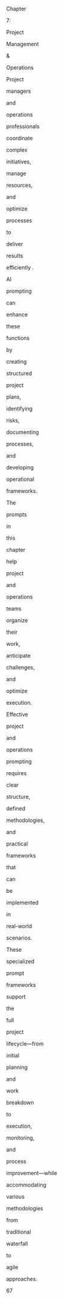 Chapter
 
7:
 
Project
 
Management
 
&
 
Operations
 
 
 
Project
 
managers
 
and
 
operations
 
professionals
 
coordinate
 
complex
 
initiatives,
 
manage
 
resources,
 
and
 
optimize
 
processes
 
to
 
deliver
 
results
 
efficiently .
 
AI
 
prompting
 
can
 
enhance
 
these
 
functions
 
by
 
creating
 
structured
 
project
 
plans,
 
identifying
 
risks,
 
documenting
 
processes,
 
and
 
developing
 
operational
 
frameworks.
 
The
 
prompts
 
in
 
this
 
chapter
 
help
 
project
 
and
 
operations
 
teams
 
organize
 
their
 
work,
 
anticipate
 
challenges,
 
and
 
optimize
 
execution.
 
Effective
 
project
 
and
 
operations
 
prompting
 
requires
 
clear
 
structure,
 
defined
 
methodologies,
 
and
 
practical
 
frameworks
 
that
 
can
 
be
 
implemented
 
in
 
real-world
 
scenarios.
 
These
 
specialized
 
prompt
 
frameworks
 
support
 
the
 
full
 
project
 
lifecycle—from
 
initial
 
planning
 
and
 
work
 
breakdown
 
to
 
execution,
 
monitoring,
 
and
 
process
 
improvement—while
 
accommodating
 
various
 
methodologies
 
from
 
traditional
 
waterfall
 
to
 
agile
 
approaches.
 
 
67
 
 
